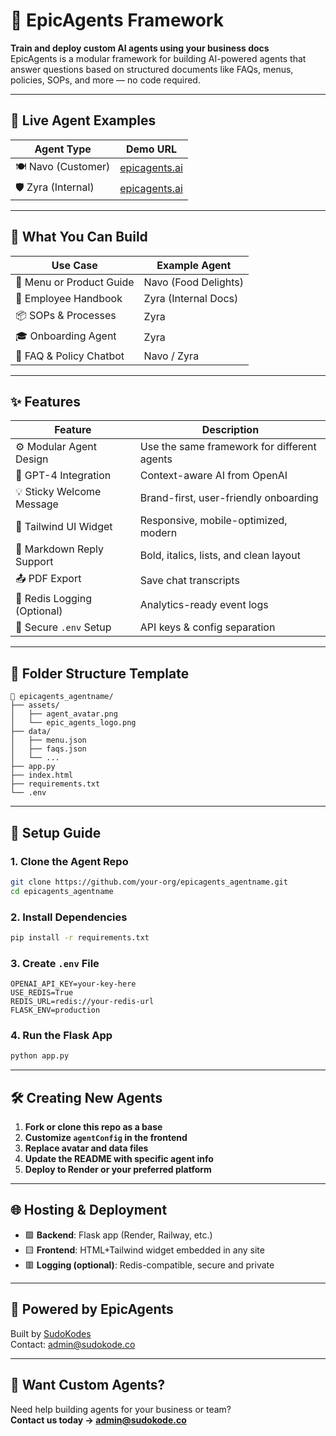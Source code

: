 # 🤖 EpicAgents Framework

**Train and deploy custom AI agents using your business docs**  
EpicAgents is a modular framework for building AI-powered agents that answer questions based on structured documents like FAQs, menus, policies, SOPs, and more — no code required.

---

## 🔗 Live Agent Examples

| Agent Type        | Demo URL                                      |
|-------------------|-----------------------------------------------|
| 🍽️ Navo (Customer) | [epicagents.ai](https://epicagents.ai)        |
| 🛡️ Zyra (Internal)  | [epicagents.ai](https://epicagents.ai)        |

---

## 🧠 What You Can Build

| Use Case              | Example Agent |
|------------------------|----------------|
| 🧾 Menu or Product Guide | Navo (Food Delights) |
| 📘 Employee Handbook     | Zyra (Internal Docs) |
| 📦 SOPs & Processes      | Zyra |
| 🎓 Onboarding Agent      | Zyra |
| 📣 FAQ & Policy Chatbot  | Navo / Zyra |

---

## ✨ Features

| Feature                     | Description |
|----------------------------|-------------|
| ⚙️ Modular Agent Design      | Use the same framework for different agents |
| 🧠 GPT-4 Integration         | Context-aware AI from OpenAI |
| 💡 Sticky Welcome Message   | Brand-first, user-friendly onboarding |
| 🎨 Tailwind UI Widget       | Responsive, mobile-optimized, modern |
| 📄 Markdown Reply Support   | Bold, italics, lists, and clean layout |
| 📤 PDF Export               | Save chat transcripts |
| 🔁 Redis Logging (Optional) | Analytics-ready event logs |
| 🔐 Secure `.env` Setup      | API keys & config separation |

---

## 🧩 Folder Structure Template

```
📁 epicagents_agentname/
├── assets/
│   ├── agent_avatar.png
│   └── epic_agents_logo.png
├── data/
│   ├── menu.json
│   ├── faqs.json
│   └── ...
├── app.py
├── index.html
├── requirements.txt
└── .env
```

---

## 🚀 Setup Guide

### 1. Clone the Agent Repo

```bash
git clone https://github.com/your-org/epicagents_agentname.git
cd epicagents_agentname
```

### 2. Install Dependencies

```bash
pip install -r requirements.txt
```

### 3. Create `.env` File

```env
OPENAI_API_KEY=your-key-here
USE_REDIS=True
REDIS_URL=redis://your-redis-url
FLASK_ENV=production
```

### 4. Run the Flask App

```bash
python app.py
```

---

## 🛠️ Creating New Agents

1. **Fork or clone this repo as a base**
2. **Customize `agentConfig` in the frontend**
3. **Replace avatar and data files**
4. **Update the README with specific agent info**
5. **Deploy to Render or your preferred platform**

---

## 🌐 Hosting & Deployment

- 🟩 **Backend**: Flask app (Render, Railway, etc.)
- 🟨 **Frontend**: HTML+Tailwind widget embedded in any site
- 🟥 **Logging (optional)**: Redis-compatible, secure and private

---

## 🧠 Powered by EpicAgents  
Built by [SudoKodes](https://epicagents.ai)  
Contact: [admin@sudokode.co](mailto:admin@sudokode.co)

---

## 📣 Want Custom Agents?

Need help building agents for your business or team?  
**Contact us today → [admin@sudokode.co](mailto:admin@sudokode.co)**
